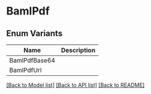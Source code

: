 # BamlPdf

## Enum Variants

| Name | Description |
|---- | -----|
| BamlPdfBase64 |  |
| BamlPdfUrl |  |

[[Back to Model list]](../README.md#documentation-for-models) [[Back to API list]](../README.md#documentation-for-api-endpoints) [[Back to README]](../README.md)


